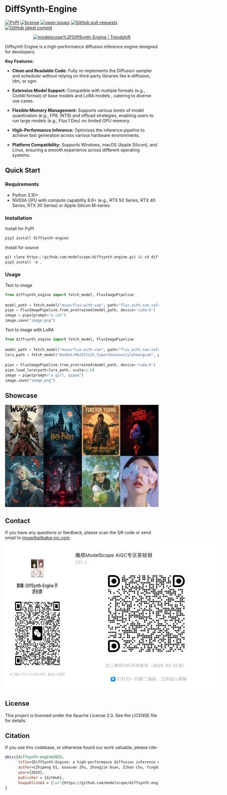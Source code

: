 # DiffSynth-Engine

[![PyPI](https://img.shields.io/pypi/v/DiffSynth-Engine)](https://pypi.org/project/DiffSynth-Engine/)
[![license](https://img.shields.io/github/license/modelscope/DiffSynth-Engine.svg)](https://github.com/modelscope/DiffSynth-Engine/blob/master/LICENSE)
[![open issues](https://isitmaintained.com/badge/open/modelscope/DiffSynth-Engine.svg)](https://github.com/modelscope/DiffSynth-Engine/issues)
[![GitHub pull-requests](https://img.shields.io/github/issues-pr/modelscope/DiffSynth-Engine.svg)](https://GitHub.com/modelscope/DiffSynth-Engine/pull/)
[![GitHub latest commit](https://badgen.net/github/last-commit/modelscope/DiffSynth-Engine)](https://GitHub.com/modelscope/DiffSynth-Engine/commit/)

<p align="center">
<a href="https://trendshift.io/repositories/10946" target="_blank"><img src="https://trendshift.io/api/badge/repositories/10946" alt="modelscope%2FDiffSynth-Engine | Trendshift" style="width: 250px; height: 55px;" width="250" height="55"/></a>
</p>

Diffsynth Engine is a high-performance diffusion inference engine designed for developers.

**Key Features:**

- **Clean and Readable Code:** Fully re-implements the Diffusion sampler and scheduler without relying on third-party libraries like k-diffusion, ldm, or sgm.

- **Extensive Model Support:** Compatible with multiple formats (e.g., CivitAI format) of base models and LoRA models , catering to diverse use cases.

- **Flexible Memory Management:** Supports various levels of model quantization (e.g., FP8, INT8) 
and offload strategies, enabling users to run large models (e.g., Flux.1 Dev) on limited GPU memory.

- **High-Performance Inference:** Optimizes the inference pipeline to achieve fast generation across various hardware environments.

- **Platform Compatibility:** Supports Windows, macOS (Apple Silicon), and Linux, ensuring a smooth experience across different operating systems.

## Quick Start
### Requirements

- Python 3.10+
- NVIDIA GPU with compute capability 8.6+ (e.g., RTX 50 Series, RTX 40 Series, RTX 30 Series) or Apple Silicon M-series.

### Installation

Install for PyPI
```python
pip3 install diffsynth-engine
```

Install for source
```python
git clone https://github.com/modelscope/diffsynth-engine.git && cd diffsynth-engine
pip3 install -e .
```

### Usage
Text to image
```python
from diffsynth_engine import fetch_model, FluxImagePipeline

model_path = fetch_model("muse/flux-with-vae", path="flux_with_vae.safetensors")
pipe = FluxImagePipeline.from_pretrained(model_path, device='cuda:0')
image = pipe(prompt="a cat")
image.save("image.png")
```
Text to image with LoRA
```python
from diffsynth_engine import fetch_model, FluxImagePipeline

model_path = fetch_model("muse/flux-with-vae", path="flux_with_vae.safetensors")
lora_path = fetch_model("DonRat/MAJICFLUS_SuperChinesestyleheongsam", path="麦橘超国风旗袍.safetensors")

pipe = FluxImagePipeline.from_pretrained(model_path, device='cuda:0')
pipe.load_lora(path=lora_path, scale=1.0)
image = pipe(prompt="a girl, qipao")
image.save("image.png")
```

## Showcase

<img src="assets/showcase.jpeg" />

## Contact

If you have any questions or feedback, please scan the QR code or send email to muse@alibaba-inc.com.

<div style="display: flex; justify-content: space-between;">
    <img src="assets/weixin.jpg" alt="weixin" style="zoom: 33%;" />
    <img src="assets/dingtalk.png" alt="dingtalk" style="zoom: 60%;" />
</div>

## License
This project is licensed under the Apache License 2.0. See the LICENSE file for details.

## Citation

If you use this codebase, or otherwise found our work valuable, please cite:

```bibtex
@misc{diffsynth-engine2025,
      title={DiffSynth-Engine: a high-performance diffusion inference engine},
      author={Zhipeng Di, Guoxuan Zhu, Zhongjie Duan, Zihao Chu, Yingda Chen, Weiyi Lu},
      year={2025},
      publisher = {GitHub},
      howpublished = {\url{https://github.com/modelscope/diffsynth-engine}},
}
```
